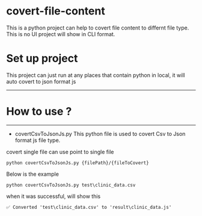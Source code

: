 # covert-file-content
This is a python project can help to covert file content to differnt file type.
This is no UI project will show in CLI format.

# Set up project
This project can just run at any places that contain python in local, it will auto covert to json format js 

**********************************************************
# How to use ?

**********************************************************
- covertCsvToJsonJs.py
This python file is used to covert Csv to Json format js file type.

covert single file can use point to single file
```
python covertCsvToJsonJs.py {filePath}/{fileToCovert}
```

Below is the example 
```
python covertCsvToJsonJs.py test\clinic_data.csv 
```

when it was successful, will show this
```
✅ Converted 'test\clinic_data.csv' to 'result\clinic_data.js'
```
